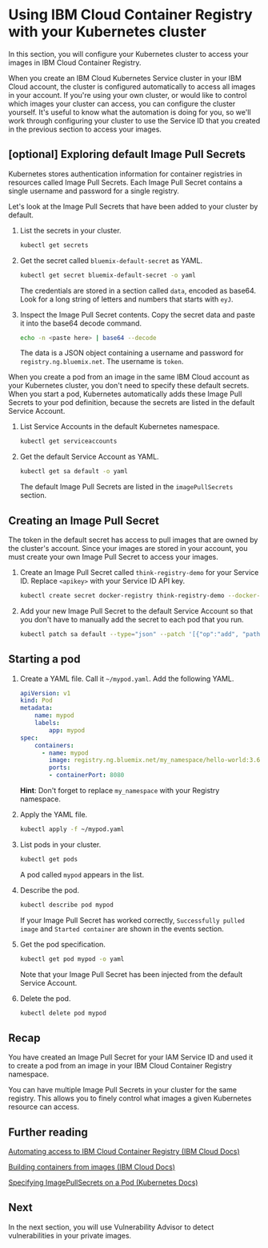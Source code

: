 # Using IBM Cloud Container Registry with your Kubernetes cluster

In this section, you will configure your Kubernetes cluster to access your images in IBM Cloud Container Registry.

When you create an IBM Cloud Kubernetes Service cluster in your IBM Cloud account, the cluster is configured automatically to access all images in your account. If you're using your own cluster, or would like to control which images your cluster can access, you can configure the cluster yourself. It's useful to know what the automation is doing for you, so we'll work through configuring your cluster to use the Service ID that you created in the previous section to access your images.

## [optional] Exploring default Image Pull Secrets

Kubernetes stores authentication information for container registries in resources called Image Pull Secrets. Each Image Pull Secret contains a single username and password for a single registry.

Let's look at the Image Pull Secrets that have been added to your cluster by default.

1. List the secrets in your cluster.

    ```bash
    kubectl get secrets
    ```

2. Get the secret called `bluemix-default-secret` as YAML.

    ```bash
    kubectl get secret bluemix-default-secret -o yaml
    ```

    The credentials are stored in a section called `data`, encoded as base64. Look for a long string of letters and numbers that starts with `eyJ`.

3. Inspect the Image Pull Secret contents. Copy the secret data and paste it into the base64 decode command.

    ```bash
    echo -n <paste here> | base64 --decode
    ```

    The data is a JSON object containing a username and password for `registry.ng.bluemix.net`. The username is `token`.

When you create a pod from an image in the same IBM Cloud account as your Kubernetes cluster, you don't need to specify these default secrets. When you start a pod, Kubernetes automatically adds these Image Pull Secrets to your pod definition, because the secrets are listed in the default Service Account.

1. List Service Accounts in the default Kubernetes namespace.

    ```bash
    kubectl get serviceaccounts
    ```

2. Get the default Service Account as YAML.

    ```bash
    kubectl get sa default -o yaml
    ```

    The default Image Pull Secrets are listed in the `imagePullSecrets` section.

## Creating an Image Pull Secret

The token in the default secret has access to pull images that are owned by the cluster's account. Since your images are stored in your account, you must create your own Image Pull Secret to access your images.

1. Create an Image Pull Secret called `think-registry-demo` for your Service ID. Replace `<apikey>` with your Service ID API key.

    ```bash
    kubectl create secret docker-registry think-registry-demo --docker-server registry.ng.bluemix.net --docker-username iamapikey --docker-password <apikey> --docker-email a@b.com
    ```

2. Add your new Image Pull Secret to the default Service Account so that you don't have to manually add the secret to each pod that you run.

    ```bash
    kubectl patch sa default --type="json" --patch '[{"op":"add", "path":"/imagePullSecrets/-", "value": {"name":"think-registry-demo"}}]'
    ```

## Starting a pod

1. Create a YAML file. Call it `~/mypod.yaml`. Add the following YAML.

    ```yaml
    apiVersion: v1
    kind: Pod
    metadata:
        name: mypod
        labels:
            app: mypod
    spec:
        containers:
          - name: mypod
            image: registry.ng.bluemix.net/my_namespace/hello-world:3.6
            ports:
            - containerPort: 8080
    ```

    **Hint**: Don't forget to replace `my_namespace` with your Registry namespace.

2. Apply the YAML file.

    ```bash
    kubectl apply -f ~/mypod.yaml
    ```

3. List pods in your cluster.

    ```bash
    kubectl get pods
    ```

    A pod called `mypod` appears in the list.

4. Describe the pod.

    ```bash
    kubectl describe pod mypod
    ```

    If your Image Pull Secret has worked correctly, `Successfully pulled image` and `Started container` are shown in the events section.

5. Get the pod specification.

    ```bash
    kubectl get pod mypod -o yaml
    ```

    Note that your Image Pull Secret has been injected from the default Service Account.

6. Delete the pod.

    ```bash
    kubectl delete pod mypod
    ```

## Recap

You have created an Image Pull Secret for your IAM Service ID and used it to create a pod from an image in your IBM Cloud Container Registry namespace.

You can have multiple Image Pull Secrets in your cluster for the same registry. This allows you to finely control what images a given Kubernetes resource can access.

## Further reading

[Automating access to IBM Cloud Container Registry (IBM Cloud Docs)](https://console.bluemix.net/docs/services/Registry/registry_tokens.html#registry_access)

[Building containers from images (IBM Cloud Docs)](https://console.bluemix.net/docs/containers/cs_images.html#images)

[Specifying ImagePullSecrets on a Pod (Kubernetes Docs)](https://kubernetes.io/docs/concepts/containers/images/#specifying-imagepullsecrets-on-a-pod)

## Next

In the next section, you will use Vulnerability Advisor to detect vulnerabilities in your private images.
